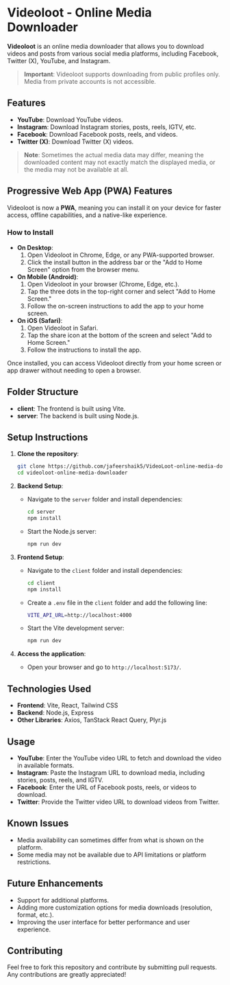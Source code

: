# Videoloot - Online Media Downloader

**Videoloot** is an online media downloader that allows you to download videos and posts from various social media platforms, including Facebook, Twitter (X), YouTube, and Instagram.

> **Important**: Videoloot supports downloading from public profiles only. Media from private accounts is not accessible.

## Features

- **YouTube**: Download YouTube videos.
- **Instagram**: Download Instagram stories, posts, reels, IGTV, etc.
- **Facebook**: Download Facebook posts, reels, and videos.
- **Twitter (X)**: Download Twitter (X) videos.

> **Note**: Sometimes the actual media data may differ, meaning the downloaded content may not exactly match the displayed media, or the media may not be available at all.

## Progressive Web App (PWA) Features

Videoloot is now a **PWA**, meaning you can install it on your device for faster access, offline capabilities, and a native-like experience.

### How to Install

- **On Desktop**:
  1. Open Videoloot in Chrome, Edge, or any PWA-supported browser.
  2. Click the install button in the address bar or the "Add to Home Screen" option from the browser menu.
- **On Mobile (Android)**:
  1. Open Videoloot in your browser (Chrome, Edge, etc.).
  2. Tap the three dots in the top-right corner and select "Add to Home Screen."
  3. Follow the on-screen instructions to add the app to your home screen.
- **On iOS (Safari)**:
  1. Open Videoloot in Safari.
  2. Tap the share icon at the bottom of the screen and select "Add to Home Screen."
  3. Follow the instructions to install the app.

Once installed, you can access Videoloot directly from your home screen or app drawer without needing to open a browser.

## Folder Structure

- **client**: The frontend is built using Vite.
- **server**: The backend is built using Node.js.

## Setup Instructions

1. **Clone the repository**:

   ```bash
   git clone https://github.com/jafeershaik5/VideoLoot-online-media-downloader.git
   cd videoloot-online-media-downloader
   ```

2. **Backend Setup**:

   - Navigate to the `server` folder and install dependencies:

     ```bash
     cd server
     npm install
     ```

   - Start the Node.js server:
     ```bash
     npm run dev
     ```

3. **Frontend Setup**:

   - Navigate to the `client` folder and install dependencies:

     ```bash
     cd client
     npm install
     ```

   - Create a `.env` file in the `client` folder and add the following line:

     ```bash
     VITE_API_URL=http://localhost:4000
     ```

   - Start the Vite development server:
     ```bash
     npm run dev
     ```

4. **Access the application**:
   - Open your browser and go to `http://localhost:5173/`.

## Technologies Used

- **Frontend**: Vite, React, Tailwind CSS
- **Backend**: Node.js, Express
- **Other Libraries**: Axios, TanStack React Query, Plyr.js

## Usage

- **YouTube**: Enter the YouTube video URL to fetch and download the video in available formats.
- **Instagram**: Paste the Instagram URL to download media, including stories, posts, reels, and IGTV.
- **Facebook**: Enter the URL of Facebook posts, reels, or videos to download.
- **Twitter**: Provide the Twitter video URL to download videos from Twitter.

## Known Issues

- Media availability can sometimes differ from what is shown on the platform.
- Some media may not be available due to API limitations or platform restrictions.

## Future Enhancements

- Support for additional platforms.
- Adding more customization options for media downloads (resolution, format, etc.).
- Improving the user interface for better performance and user experience.

## Contributing

Feel free to fork this repository and contribute by submitting pull requests. Any contributions are greatly appreciated!
